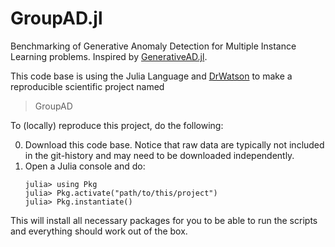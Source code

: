 # GroupAD.jl
Benchmarking of Generative Anomaly Detection for Multiple Instance Learning problems. Inspired by [GenerativeAD.jl](https://github.com/aicenter/GenerativeAD.jl).

This code base is using the Julia Language and [DrWatson](https://juliadynamics.github.io/DrWatson.jl/stable/)
to make a reproducible scientific project named
> GroupAD

To (locally) reproduce this project, do the following:

0. Download this code base. Notice that raw data are typically not included in the
   git-history and may need to be downloaded independently.
1. Open a Julia console and do:
   ```
   julia> using Pkg
   julia> Pkg.activate("path/to/this/project")
   julia> Pkg.instantiate()
   ```

This will install all necessary packages for you to be able to run the scripts and
everything should work out of the box.
